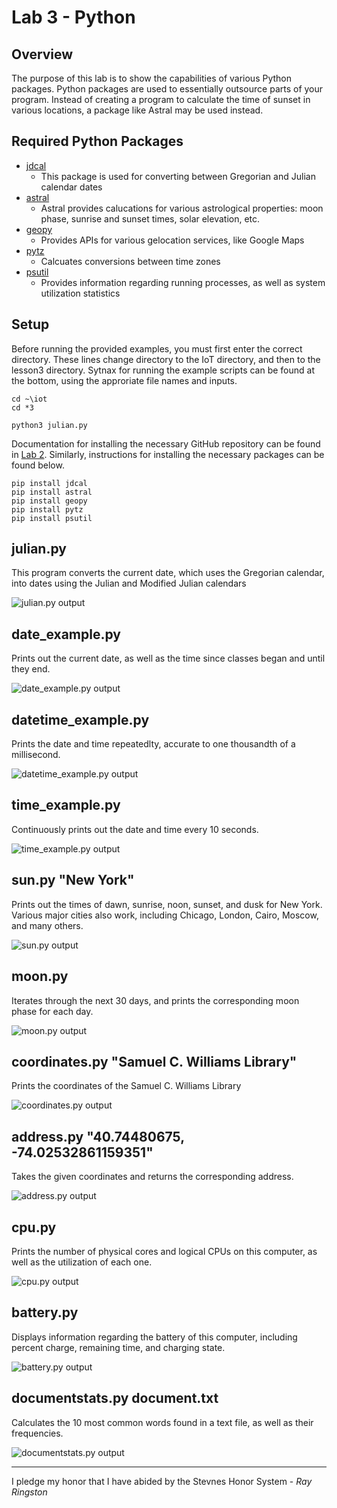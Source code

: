 # Lab 3 - Python

## Overview
The purpose of this lab is to show the capabilities of various Python packages. Python packages are used to essentially outsource parts of your program. Instead of creating a program to calculate the time of sunset in various locations, a package like Astral may be used instead.

## Required Python Packages
- [jdcal](https://pypi.org/project/jdcal/)
  - This package is used for converting between Gregorian and Julian calendar dates
- [astral](https://pypi.org/project/astral/)
  - Astral provides calucations for various astrological properties: moon phase, sunrise and sunset times, solar elevation, etc.
- [geopy](https://geopy.readthedocs.io/en/stable/)
  - Provides APIs for various gelocation services, like Google Maps
- [pytz](https://pypi.org/project/pytz/)
  - Calcuates conversions between time zones
- [psutil](https://pypi.org/project/psutil/)
  - Provides information regarding running processes, as well as system utilization statistics

## Setup
Before running the provided examples, you must first enter the correct directory. These lines change directory to the IoT directory, and then to the lesson3 directory. Sytnax for running the example scripts can be found at the bottom, using the approriate file names and inputs.
```console
cd ~\iot
cd *3

python3 julian.py
```
Documentation for installing the necessary GitHub repository can be found in [Lab 2](Lab%202/README.md). Similarly, instructions for installing the necessary packages can be found below.
```console
pip install jdcal
pip install astral
pip install geopy
pip install pytz
pip install psutil
```

## julian.py
This program converts the current date, which uses the Gregorian calendar, into dates using the Julian and Modified Julian calendars

![julian.py output](https://github.com/user-attachments/assets/79b246dd-33ac-44ff-bb50-7d751e3367eb)

## date_example.py
Prints out the current date, as well as the time since classes began and until they end.

![date_example.py output](https://github.com/user-attachments/assets/dfac7513-6c49-4c03-89d5-7e9b23d025f6)

## datetime_example.py
Prints the date and time repeatedlty, accurate to one thousandth of a millisecond.

![datetime_example.py output](https://github.com/user-attachments/assets/5bc1f34c-5e65-4e8c-827f-efcb7fede490)

## time_example.py
Continuously prints out the date and time every 10 seconds.

![time_example.py output](https://github.com/user-attachments/assets/d3ba1c4e-ad51-4c9e-9717-76fadf82c365)

## sun.py "New York"
Prints out the times of dawn, sunrise, noon, sunset, and dusk for New York. Various major cities also work, including Chicago, London, Cairo, Moscow, and many others.

![sun.py output](https://github.com/user-attachments/assets/823ef8ef-e802-4aba-9a5d-21cd4cda3a45)

## moon.py
Iterates through the next 30 days, and prints the corresponding moon phase for each day.

![moon.py output](https://github.com/user-attachments/assets/e7d4e685-84b3-473c-930b-80a329bc8b70)

## coordinates.py "Samuel C. Williams Library"
Prints the coordinates of the Samuel C. Williams Library

![coordinates.py output](https://github.com/user-attachments/assets/14522cd6-0cdf-45ec-a85c-93a95fccb7d5)

## address.py "40.74480675, -74.02532861159351"
Takes the given coordinates and returns the corresponding address.

![address.py output](https://github.com/user-attachments/assets/77157d76-9cc3-4feb-a734-ce1f8c4d437a)

## cpu.py
Prints the number of physical cores and logical CPUs on this computer, as well as the utilization of each one.

![cpu.py output](https://github.com/user-attachments/assets/0b0653e2-3b43-45cd-850b-503395963b6a)

## battery.py
Displays information regarding the battery of this computer, including percent charge, remaining time, and charging state.

![battery.py output](https://github.com/user-attachments/assets/ab13b618-63a4-4dbb-926a-794d801addd7)

## documentstats.py document.txt
Calculates the 10 most common words found in a text file, as well as their frequencies.

![documentstats.py output](https://github.com/user-attachments/assets/2575d16a-8683-497e-9a32-b0e45ae89c0e)

---

I pledge my honor that I have abided by the Stevnes Honor System - _Ray Ringston_
